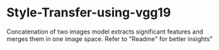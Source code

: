 # Style-Transfer-using-vgg19
Concatenation of two images model extracts significant features and merges them in one image space. Refer to "Readme" for better insights"
